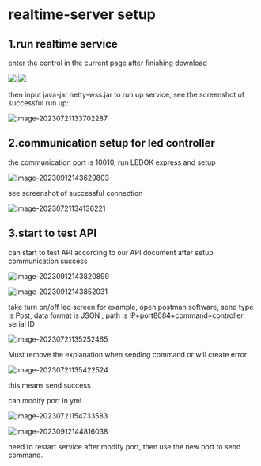 # realtime-server setup

## 1.run realtime service

enter the control in the current page after finishing download

![](https://github.com/gg146/Sysolution-xixun-test-master/blob/master/xixun-SDK/2.Realtime%20Solution/java%20version%20(recommend)/image/1.png)
![](https://github.com/gg146/Sysolution-xixun-test-master/blob/master/xixun-SDK/2.Realtime%20Solution/java%20version%20(recommend)/image/2.png)

then input java-jar netty-wss.jar to run up service, see the screenshot of successful run up:

![image-20230721133702287](https://github.com/gg146/Sysolution-xixun-test-master/blob/master/xixun-SDK/2.Realtime%20Solution/java%20version%20(recommend)/image/3.png)

## 2.communication setup for led controller

the communication port is 10010, run LEDOK express and setup 

![image-20230912143629803](https://github.com/gg146/Sysolution-xixun-test-master/blob/master/xixun-SDK/2.Realtime%20Solution/java%20version%20(recommend)/image/4.png)

see screenshot of successful connection 

![image-20230721134136221](https://github.com/gg146/Sysolution-xixun-test-master/blob/master/xixun-SDK/2.Realtime%20Solution/java%20version%20(recommend)/image/5.png)

## 3.start to test API

can start to test API according to our API document after setup communication success

![image-20230912143820899](https://github.com/gg146/Sysolution-xixun-test-master/blob/master/xixun-SDK/2.Realtime%20Solution/java%20version%20(recommend)/image/6.png)

![image-20230912143852031](https://github.com/gg146/Sysolution-xixun-test-master/blob/master/xixun-SDK/2.Realtime%20Solution/java%20version%20(recommend)/image/7.png)

take turn on/off led screen for example, open postman software, send type is Post, data format is JSON , path is IP+port8084+command+controller serial ID  

![image-20230721135252465](https://github.com/gg146/Sysolution-xixun-test-master/blob/master/xixun-SDK/2.Realtime%20Solution/java%20version%20(recommend)/image/8.png)



Must remove the explanation when sending command or will create error 

![image-20230721135422524](https://github.com/gg146/Sysolution-xixun-test-master/blob/master/xixun-SDK/2.Realtime%20Solution/java%20version%20(recommend)/image/9.png)

this means send success



can modify port in yml 

![image-20230721154733583](https://github.com/gg146/Sysolution-xixun-test-master/blob/master/xixun-SDK/2.Realtime%20Solution/java%20version%20(recommend)/image/10.png)

![image-20230912144816038](https://github.com/gg146/Sysolution-xixun-test-master/blob/master/xixun-SDK/2.Realtime%20Solution/java%20version%20(recommend)/image/11.png)

need to restart service after modify port, then use the new port to send command. 
